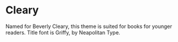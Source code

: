# Cleary

Named for Beverly Cleary, this theme is suited for books for younger readers. Title font is Griffy, by Neapolitan Type.
